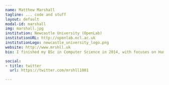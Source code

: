 ```yaml
---
name: Matthew Marshall
tagline: ... code and stuff
layout: default
modal-id: marshall
img: marshall.jpg
institution: Newcastle University (OpenLab)
institutionURL: http://openlab.ncl.ac.uk
institutionLogo: newcastle_university_logo.png
website: http://www.mrshll.uk
bio: I finished my BSc in Computer Science in 2014, with focuses on Human-Computer Interaction and Security. My undergraduate thesis was based in Computer Aided Learning (CAL), which gave me a strong desire to delve more deeply into the fields of pedagogy and how interactive technologies can be incorporated into learning; leading to my involvement in the CDT in Digital Civics at Open Lab. My current research interests are focused on the application of Open-Source Intelligence (OSINT) techniques and the implementation of transparent practices in local communities and allow them to gather information and build tools. I am also interested in notions of empathy and trust between individuals and organisations.

social:
- title: twitter
  url: https://twitter.com/mrshll1001

---
```

